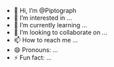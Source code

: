 - 👋 Hi, I’m @Piptograph
- 👀 I’m interested in ...
- 🌱 I’m currently learning ...
- 💞️ I’m looking to collaborate on ...
- 📫 How to reach me ...
- 😄 Pronouns: ...
- ⚡ Fun fact: ...

<!---
Piptograph/Piptograph is a ✨ special ✨ repository because its `README.md` (this file) appears on your GitHub profile.
You can click the Preview link to take a look at your changes.
--->
